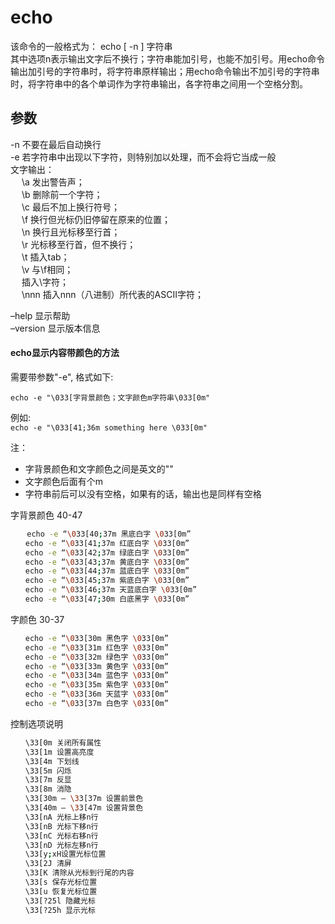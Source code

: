 # echo

该命令的一般格式为： echo \[ -n \] 字符串  
其中选项n表示输出文字后不换行；字符串能加引号，也能不加引号。用echo命令输出加引号的字符串时，将字符串原样输出；用echo命令输出不加引号的字符串时，将字符串中的各个单词作为字符串输出，各字符串之间用一个空格分割。

## 参数

-n 不要在最后自动换行  
-e 若字符串中出现以下字符，则特别加以处理，而不会将它当成一般  
文字输出：  
 　  \a 发出警告声；  
 　 \b 删除前一个字符；  
 　 \c 最后不加上换行符号；  
　   \f 换行但光标仍旧停留在原来的位置；  
　   \n 换行且光标移至行首；  
　   \r 光标移至行首，但不换行；  
　   \t 插入tab；  
　   \v 与\f相同；  
　    插入\字符；  
 　  \nnn 插入nnn（八进制）所代表的ASCII字符；

–help 显示帮助  
–version 显示版本信息

#### echo显示内容带颜色的方法

需要带参数"-e", 格式如下:

`echo -e "\033[字背景颜色；文字颜色m字符串\033[0m"`

例如:  
`echo -e "\033[41;36m something here \033[0m"`

注：

* 字背景颜色和文字颜色之间是英文的"" 
* 文字颜色后面有个m  
* 字符串前后可以没有空格，如果有的话，输出也是同样有空格 

字背景颜色 40-47

```bash
　  echo -e “\033[40;37m 黑底白字 \033[0m” 
　　echo -e “\033[41;37m 红底白字 \033[0m” 
　　echo -e “\033[42;37m 绿底白字 \033[0m” 
　　echo -e “\033[43;37m 黄底白字 \033[0m” 
　　echo -e “\033[44;37m 蓝底白字 \033[0m” 
　　echo -e “\033[45;37m 紫底白字 \033[0m” 
　　echo -e “\033[46;37m 天蓝底白字 \033[0m” 
　　echo -e “\033[47;30m 白底黑字 \033[0m”
```

字颜色 30-37

```bash
　　echo -e “\033[30m 黑色字 \033[0m” 
　　echo -e “\033[31m 红色字 \033[0m” 
　　echo -e “\033[32m 绿色字 \033[0m” 
　　echo -e “\033[33m 黄色字 \033[0m” 
　　echo -e “\033[34m 蓝色字 \033[0m” 
　　echo -e “\033[35m 紫色字 \033[0m” 
　　echo -e “\033[36m 天蓝字 \033[0m” 
　　echo -e “\033[37m 白色字 \033[0m”
```

控制选项说明

```bash
　　\33[0m 关闭所有属性 
　　\33[1m 设置高亮度 
　　\33[4m 下划线 
　　\33[5m 闪烁 
　　\33[7m 反显 
　　\33[8m 消隐 
　　\33[30m — \33[37m 设置前景色 
　　\33[40m — \33[47m 设置背景色 
　　\33[nA 光标上移n行 
　　\33[nB 光标下移n行 
　　\33[nC 光标右移n行 
　　\33[nD 光标左移n行 
　　\33[y;xH设置光标位置 
　　\33[2J 清屏 
　　\33[K 清除从光标到行尾的内容 
　　\33[s 保存光标位置 
　　\33[u 恢复光标位置 
　　\33[?25l 隐藏光标 
　　\33[?25h 显示光标
```



